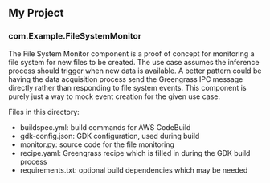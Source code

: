 ## My Project

### com.Example.FileSystemMonitor

The File System Monitor component is a proof of concept for monitoring a file system for new files to be created. The use case assumes the inference process should trigger when new data is available. A better pattern could be having the data acquisition process send the Greengrass IPC message directly rather than responding to file system events. This component is purely just a way to mock event creation for the given use case.

Files in this directory:

- buildspec.yml: build commands for AWS CodeBuild
- gdk-config.json: GDK configuration, used during build
- monitor.py: source code for the file monitoring
- recipe.yaml: Greengrass recipe which is filled in during the GDK build process
- requirements.txt: optional build dependencies which may be needed
